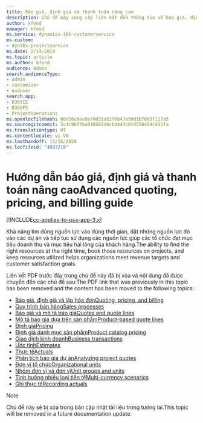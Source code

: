```yaml
---
title: Báo giá, định giá và thanh toán nâng cao
description: Chủ đề này cung cấp liên kết đến thông tin về báo giá, định giá và thanh toán trong Project Service Automation.
author: kfend
manager: kfend
ms.service: dynamics-365-customerservice
ms.custom:
- dyn365-projectservice
ms.date: 2/14/2019
ms.topic: article
ms.author: kfend
audience: Admin
search.audienceType:
- admin
- customizer
- enduser
search.app:
- D365CE
- D365PS
- ProjectOperations
ms.openlocfilehash: 80d16c0ee9e79d31a52f0b47e59d1b7603f117a5
ms.sourcegitcommit: 5c4c9bf3ba018562d6cb3443c01d550489c415fa
ms.translationtype: HT
ms.contentlocale: vi-VN
ms.lasthandoff: 10/16/2020
ms.locfileid: "4087210"
---
```

# <a name="advanced-quoting-pricing-and-billing-guide"></a><span data-ttu-id="8eea0-103">Hướng dẫn báo giá, định giá và thanh toán nâng cao</span><span class="sxs-lookup"><span data-stu-id="8eea0-103">Advanced quoting, pricing, and billing guide</span></span>

[!INCLUDE[cc-applies-to-psa-app-3.x](../../includes/cc-applies-to-psa-app-3x.md)]

<span data-ttu-id="8eea0-104">Khả năng tìm đúng nguồn lực vào đúng thời gian, đặt những nguồn lực đó vào các dự án và tiếp tục sử dụng các nguồn lực giúp các tổ chức đạt mục tiêu doanh thu và mục tiêu hài lòng của khách hàng.</span><span class="sxs-lookup"><span data-stu-id="8eea0-104">The ability to find the right resources at the right time, book those resources on projects, and keep resources utilized helps organizations meet revenue targets and customer satisfaction goals.</span></span> 

<span data-ttu-id="8eea0-105">Liên kết PDF trước đây trong chủ đề này đã bị xóa và nội dung đã được chuyển đến các chủ đề sau:</span><span class="sxs-lookup"><span data-stu-id="8eea0-105">The PDF link that was previously in this topic has been removed and the content has been moved to the following topics:</span></span>

- [<span data-ttu-id="8eea0-106">Báo giá, định giá và lập hóa đơn</span><span class="sxs-lookup"><span data-stu-id="8eea0-106">Quoting, pricing, and billing</span></span>](../quote-bill-price.md)
- [<span data-ttu-id="8eea0-107">Quy trình bán hàng</span><span class="sxs-lookup"><span data-stu-id="8eea0-107">Sales processes</span></span>](../basic-sales-process.md)
- [<span data-ttu-id="8eea0-108">Báo giá và mô tả báo giá</span><span class="sxs-lookup"><span data-stu-id="8eea0-108">Quotes and quote lines</span></span>](../basic-quote-lines.md)
- [<span data-ttu-id="8eea0-109">Mô tả báo giá dựa trên sản phẩm</span><span class="sxs-lookup"><span data-stu-id="8eea0-109">Product-based quote lines</span></span>](../product-based-quote-lines.md)
- [<span data-ttu-id="8eea0-110">Định giá</span><span class="sxs-lookup"><span data-stu-id="8eea0-110">Pricing</span></span>](../basic-pricing.md)
- [<span data-ttu-id="8eea0-111">Định giá danh mục sản phẩm</span><span class="sxs-lookup"><span data-stu-id="8eea0-111">Product catalog pricing</span></span>](../product-catalog-pricing.md)
- [<span data-ttu-id="8eea0-112">Giao dịch kinh doanh</span><span class="sxs-lookup"><span data-stu-id="8eea0-112">Business transactions</span></span>](../basic-business-transactions.md)
- [<span data-ttu-id="8eea0-113">Ước tính</span><span class="sxs-lookup"><span data-stu-id="8eea0-113">Estimates</span></span>](../estimates.md)
- [<span data-ttu-id="8eea0-114">Thực tế</span><span class="sxs-lookup"><span data-stu-id="8eea0-114">Actuals</span></span>](../actuals.md)
- [<span data-ttu-id="8eea0-115">Phân tích báo giá dự án</span><span class="sxs-lookup"><span data-stu-id="8eea0-115">Analyzing project quotes</span></span>](../basic-analyzing-quotes.md)
- [<span data-ttu-id="8eea0-116">Đơn vị tổ chức</span><span class="sxs-lookup"><span data-stu-id="8eea0-116">Organizational units</span></span>](../advanced-organizational.md)
- [<span data-ttu-id="8eea0-117">Nhóm đơn vị và đơn vị</span><span class="sxs-lookup"><span data-stu-id="8eea0-117">Unit groups and units</span></span>](../advanced-units.md)
- [<span data-ttu-id="8eea0-118">Tình huống nhiều loại tiền tệ</span><span class="sxs-lookup"><span data-stu-id="8eea0-118">Multi-currency scenarios</span></span>](../advanced-currency.md)
- [<span data-ttu-id="8eea0-119">Ghi thực tế</span><span class="sxs-lookup"><span data-stu-id="8eea0-119">Recording actuals</span></span>](../advanced-actuals.md)

> [!NOTE]
> <span data-ttu-id="8eea0-120">Chủ đề này sẽ bị xóa trong bản cập nhật tài liệu trong tương lai.</span><span class="sxs-lookup"><span data-stu-id="8eea0-120">This topic will be removed in a future documentation update.</span></span> 
